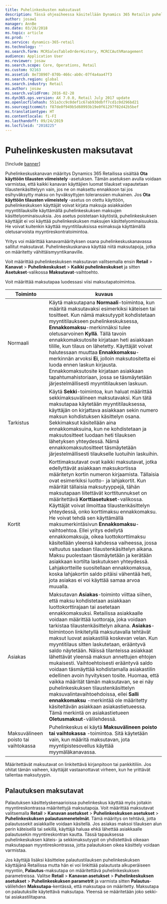 ```yaml
---
title: Puhelinkeskusten maksutavat
description: Tässä ohjeaiheessa käsitellään Dynamics 365 Retailin puhelinkeskuksessa käytettäviä maksutapoja.
author: josaw1
manager: AnnBe
ms.date: 03/28/2018
ms.topic: article
ms.prod: ''
ms.service: dynamics-365-retail
ms.technology: ''
ms.search.form: MCRSalesTableOrderHistory, MCRCCAuthManagement
audience: Application User
ms.reviewer: josaw
ms.search.scope: Core, Operations, Retail
ms.custom: 92163
ms.assetid: 8e738907-870b-466c-ab0c-07f4a4aa47f3
ms.search.region: global
ms.search.industry: Retail
ms.author: josaw
ms.search.validFrom: 2016-02-28
ms.dyn365.ops.version: AX 7.0.0, Retail July 2017 update
ms.openlocfilehash: 551a3cc9c0def1c67ab930dbff7cd1c0d296bd21
ms.sourcegitcommit: f87de0f949b5d60993b19e0f61297f02d42b5bef
ms.translationtype: HT
ms.contentlocale: fi-FI
ms.lasthandoff: 09/24/2019
ms.locfileid: "2018225"
---
```

# <a name="payment-methods-in-call-centers"></a>Puhelinkeskusten maksutavat

[!include [banner](includes/banner.md)]

Puhelinkeskuskanavan määritys Dynamics 365 Retailissa sisältää **Ota käyttöön tilausten viimeistely** -asetuksen. Tämän asetuksen avulla voidaan varmistaa, että kaikki kanavan käyttäjien luomat tilaukset vapautetaan tilaustenkäsittelyyn vain, jos ne on maksettu ennakkoon tai jos esihyväksytty maksu on hyväksyttyjen toleranssien mukainen. Jos **Ota käyttöön tilausten viimeistely** -asetus on otettu käyttöön, puhelinkeskuksen käyttäjät voivat kirjata maksuja asiakkaiden myyntitilauksille käyttämällä puhelinkeskuksen maksujen käsittelyominaisuuksia. Jos asetus poistetaan käytöstä, puhelinkeskuksen käyttäjät ei voi käyttää puhelinkeskuksen maksujen käsittelyominaisuuksia. He voivat kuitenkin käyttää myyntitilauksissa esimaksuja käyttämällä oletusarvoista myyntireskontratoimintoa.

Yritys voi määrittää kanavamäärityksen osana puhelinkeskuskanavassa sallitut maksutavat. Puhelinkeskuskanava käyttää niitä maksutapoja, jotka on määritetty vähittäismyyntikanaville.

Voit määrittää puhelinkeskuksen maksutavan valitsemalla ensin **Retail** \> **Kanavat** \> **Puhelinkeskukset** \> **Kaikki puhelinkeskukset** ja sitten **Asetukset**-valikossa **Maksutavat**-vaihtoehto.

Voit määrittää maksutapaa luodessasi viisi maksutapatoimintoa.

| Toiminto            | kuvaus |
|---------------------|-------------|
| Normaali              | Käytä maksutapana **Normaali**-toimintoa, kun määritä maksutavaksi esimerkiksi käteisen tai tositteet. Kun nämä maksutyypit kohdistetaan myyntitilaukseen puhelinkeskuksessa, **Ennakkomaksu**-merkinnäksi tulee oletusarvoinen **Kyllä**. Tällä tavoin ennakkomaksutosite kirjataan heti asiakkaan tilille, kun tilaus on lähetetty. Käyttäjät voivat halutessaan muuttaa **Ennakkomaksu**-merkinnän arvoksi **Ei**, jolloin maksutositetta ei luoda ennen laskun kirjausta. Ennakkomaksutosite kirjataan asiakkaan tapahtumahistoriaan, jossa se täsmäytetään järjestelmällisesti myyntitilauksen laskuun. |
| Tarkistus               | Käytä **Sekki**-toimintoa, kun haluat määrittää sekkimaksuvälineen maksutavaksi. Kun tätä maksutapaa käytetään myyntitilauksessa, käyttäjän on kirjattava asiakkaan sekin numero maksun kohdistuksen käsittelyn osana. Sekkimaksut käsitellään aina ennakkomaksuina, kun ne kohdistetaan ja maksutositteet luodaan heti tilauksen lähetyksen yhteydessä. Nämä ennakkomaksutositteet täsmäytetään järjestelmällisesti tilaukselle luotuihin laskuihin. |
| Kortit               | Korttimaksutavat ovat kaikki maksutavat, jotka edellyttävät asiakkaan maksukortissa määritetyn kortin numeron kirjaamista. Tällaisia ovat esimerkiksi luotto- ja lahjakortit. Kun määrität tällaisia maksutyyppejä, tähän maksutapaan liitettävät korttitunnukset on määritettävä **Korttiasetukset**-valikossa. Käyttäjät voivat ilmoittaa tilaustenkäsittelyn yhteydessä, onko korttimaksu ennakkomaksu. He voivat tehdä sen käyttämällä maksumerkintäsivun **Ennakkomaksu**-vaihtoehtoa. Ellei yritys edellytä ennakkomaksuja, oikea luottokorttimaksu käsitellään yleensä kahdessa vaiheessa, jossa valtuutus saadaan tilaustenkäsittelyn aikana. Maksu puolestaan täsmäytetään ja kerätään asiakkaan kortilta laskutuksen yhteydessä. Lahjakortteille suositellaan ennakkomaksua, koska lahjakortin saldo pitäisi vähentää heti, jota asiakas ei voi käyttää samaa arvoa muualla. |
| Asiakas            | Maksutavan **Asiakas**-toiminto viittaa siihen, että maksu kohdistetaan asiakkaan luottokorttirajaan tai asetetaan ennakkomaksuksi. Retailissa asiakkaalle voidaan määrittää luottoraja, joka voidaan tarkistaa tilaustenkäsittelyn aikana. **Asiakas**-toimintoon linkitetyllä maksutavalla tehtävät maksut luovat asiakastiliä koskevan velan. Kun myyntitilaus sitten laskutetaan, erääntyvä saldo näytetään. Näissä tilanteissa asiakkaat lähettävät yleensä maksun annettujen ehtojen mukaisesti. Vaihtoehtoisesti erääntyvä saldo voidaan täsmäyttää kohdistamalla asiakastilin edellinen avoin hyvityksen tosite. Huomaa, että vaikka määrität tämän maksutavan, se ei näy puhelinkeskuksen tilaustenkäsittelyn maksuvalintavaihtoehdoissa, ellei **Salli ennakkomaksu** -merkintää ole määritetty käsiteltävän asiakkaan asiakastietueessa. Tämä merkintä on asiakastietueen **Oletusmaksut**-välilehdessä. |
| Maksuvälineen poisto tai vaihtokassa | Puhelinkeskus ei käytä **Maksuvälineen poisto tai vaihtokassa** -toimintoa. Sitä käytetään vain, kun määritä maksutavan, jota myyntipistesovellus käyttää myymäläkanavassa. |

Määritettävät maksutavat on linkitettävä kirjanpitoon tai pankkitiliin. Jos ohitat tämän vaiheen, käyttäjät vastaanottavat virheen, kun he yrittävät tallentaa maksutyypin.

## <a name="refund-payment-methods"></a>Palautuksen maksutavat

Palautuksen käsittelyskenaarioissa puhelinkeskus käyttää myös joitakin myyntireskontrassa määritettyjä maksutapoja. Voit määrittää maksutavat valitsemalla **Retail** \> **Kanavan asetukset** \> **Puhelinkeskuksen asetukset** \> **Puhelinkeskuksen palautusmenetelmät**. Tämä määritys on tehtävä, jotta palautussekit asiakkaille voidaan käsitellä. Jos asiakas maksoi tilauksen alun perin käteisellä tai sekillä, käyttäjä haluaa ehkä lähettää asiakkaalle palautusekin myyntireskontran kautta. Tässä tapauksessa puhelinkeskuksen käteis- ja sekkimaksutyypit on yhdistettävä oikeaan maksutapaan myyntireskontrassa, jotta palautuksen oikea käsittely voidaan varmistaa.

Jos käyttäjä lisäksi käsittelee palautustilauksen puhelinkeskuksen käyttäjänä Retailissa mutta hän ei voi linkittää palautusta alkuperäiseen myyntiin, **Palautus**-maksutapa on määritettävä puhelinkeskuksen parametreissa. Valitse **Retail** \> **Kanavan asetukset** \> **Puhelinkeskuksen asetukset** \> **Puhelinkeskuksen parametrit** ja varmista sitten **Palautus**-välilehden **Maksutapa**-kentässä, että maksutapa on määritetty. Maksutapa on palautuksille käytettävä maksutapa. Yleensä se määritetään joko sekki- tai asiakastilitapana.
